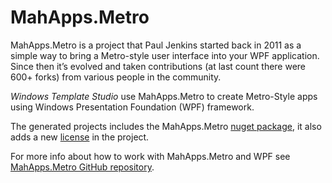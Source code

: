 # MahApps.Metro

MahApps.Metro is a project that Paul Jenkins started back in 2011 as a simple way to bring a Metro-style user interface into your WPF application. Since then it’s evolved and taken contributions (at last count there were 600+ forks) from various people in the community.

*Windows Template Studio* use MahApps.Metro to create Metro-Style apps using Windows Presentation Foundation (WPF) framework.

The generated projects includes the MahApps.Metro [nuget package](https://www.nuget.org/packages/MahApps.Metro/), it also adds a new [license](https://github.com/MahApps/MahApps.Metro/blob/master/LICENSE) in the project.

For more info about how to work with MahApps.Metro and WPF see [MahApps.Metro GitHub repository](https://github.com/MahApps/MahApps.Metro).